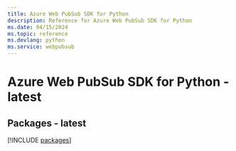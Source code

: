 ```yaml
---
title: Azure Web PubSub SDK for Python
description: Reference for Azure Web PubSub SDK for Python
ms.date: 04/15/2024
ms.topic: reference
ms.devlang: python
ms.service: webpubsub
---
```

# Azure Web PubSub SDK for Python - latest
## Packages - latest
[!INCLUDE [packages](web-pubsub-index.md)]